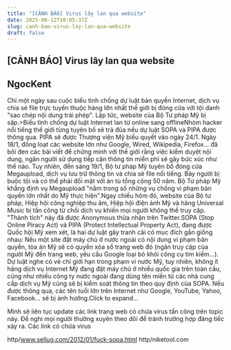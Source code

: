 ```yaml
---
title: "[CẢNH BÁO] Virus lây lan qua website"
date: 2025-06-12T10:05:37Z
slug: canh-bao-virus-lay-lan-qua-website
draft: false
---
```


## [CẢNH BÁO] Virus lây lan qua website

## NgocKent

Chỉ một ngày sau cuộc biểu tình chống dự luật bản quyền Internet, dịch vụ chia sẻ file trực tuyến thuộc hàng lớn nhất thế giới bị đóng cửa với tội danh "sao chép nội dung trái phép". Lập tức, website của Bộ Tư pháp Mỹ bị sập.>Biểu tình chống dự luật Internet lan từ online sang offlineNhóm hacker nổi tiếng thế giới từng tuyên bố sẽ trả đũa nếu dự luật SOPA và PIPA được thông qua. PIPA sẽ được Thượng viện Mỹ biểu quyết vào ngày 24/1. Ngày 18/1, đồng loạt các website lớn như Google, Wired, Wikipedia, Firefox... đã bôi đen các bài viết để chứng minh với thế giới rằng việc kiểm duyệt nội dung, ngăn người sử dụng tiếp cận thông tin miễn phí sẽ gây bức xúc như thế nào.  Tuy nhiên, đến sáng 19/1, Bộ tư pháp Mỹ tuyên bố đóng cửa Megaupload, dịch vụ lưu trữ thông tin và chia sẻ file nổi tiếng. Bảy người bị buộc tội và có thể phải đối mặt với án tù tổng cộng 50 năm. Bộ Tư pháp Mỹ khẳng định vụ Megaupload "nằm trong số những vụ chống vi phạm bản quyền lớn nhất do Mỹ thực hiện".Ngay chiều hôm đó, website của Bộ tư pháp, Hiệp hội công nghiệp thu âm, Hiệp hội điện ảnh Mỹ và hãng Universal Music bị tấn công từ chối dịch vụ khiến mọi người không thể truy cập. "Thành tích" này đã được Anonymous thừa nhận trên Twitter.SOPA (Stop Online Piracy Act) và PIPA (Protect Intellectual Property Act), đang được Quốc hội Mỹ xem xét, là hai dự luật gây tranh cãi có mục đích gần giống nhau: Nếu một site đặt máy chủ ở nước ngoài có nội dung vi phạm bản quyền, tòa án Mỹ sẽ có quyền xóa sổ trang web đó (ngăn truy cập của người Mỹ đến trang web, yêu cầu Google loại bỏ khỏi công cụ tìm kiếm...). Dự luật nghe có vẻ chỉ giới hạn trong phạm vi nước Mỹ, tuy nhiên, không ít hãng dịch vụ Internet Mỹ đang đặt máy chủ ở nhiều quốc gia trên toàn cầu, cũng như nhiều công ty nước ngoài đang dùng tên miền từ các nhà cung cấp dịch vụ Mỹ cũng sẽ bị kiểm soát thông tin theo quy định của SOPA. Nếu được thông qua, các tên tuổi lớn trên Internet như Google, YouTube, Yahoo, Facebook... sẽ bị ảnh hưởng.Click to expand...
	

Mình sẽ liên tục update các link trang web có chứa virus tấn công trên topic này. Đề nghi mọi người thường xuyên theo dõi để tránh trường hợp đáng tiếc xảy ra.
Các link có chứa virus

http/www.sellug.com/2012/01/fuck-sopa.html
            http/niketool.com